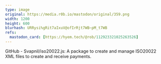 ```yaml
---
type: image
original: https://media.r0b.io/mastodon/original/359.png
width: 1200
height: 600
blurhash: URRysi%gRit7aIxuV@ofIrRjt7WB~pM_t7WB
refs:
  mastodon_card: [https://hyem.tech/@rob/112923321025263526]
---
```


GitHub - Svapnil/iso20022.js: A package to create and manage ISO20022 XML files to create and receive payments.
